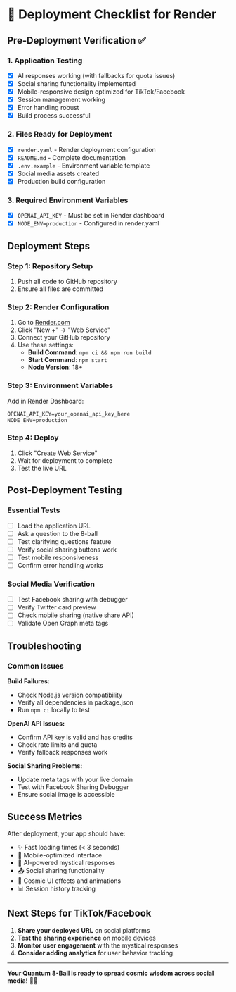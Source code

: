 # 🚀 Deployment Checklist for Render

## Pre-Deployment Verification ✅

### 1. Application Testing
- [x] AI responses working (with fallbacks for quota issues)
- [x] Social sharing functionality implemented
- [x] Mobile-responsive design optimized for TikTok/Facebook
- [x] Session management working
- [x] Error handling robust
- [x] Build process successful

### 2. Files Ready for Deployment
- [x] `render.yaml` - Render deployment configuration
- [x] `README.md` - Complete documentation
- [x] `.env.example` - Environment variable template
- [x] Social media assets created
- [x] Production build configuration

### 3. Required Environment Variables
- [x] `OPENAI_API_KEY` - Must be set in Render dashboard
- [x] `NODE_ENV=production` - Configured in render.yaml

## Deployment Steps

### Step 1: Repository Setup
1. Push all code to GitHub repository
2. Ensure all files are committed

### Step 2: Render Configuration
1. Go to [Render.com](https://render.com)
2. Click "New +" → "Web Service"
3. Connect your GitHub repository
4. Use these settings:
   - **Build Command**: `npm ci && npm run build`
   - **Start Command**: `npm start`
   - **Node Version**: 18+

### Step 3: Environment Variables
Add in Render Dashboard:
```
OPENAI_API_KEY=your_openai_api_key_here
NODE_ENV=production
```

### Step 4: Deploy
1. Click "Create Web Service"
2. Wait for deployment to complete
3. Test the live URL

## Post-Deployment Testing

### Essential Tests
- [ ] Load the application URL
- [ ] Ask a question to the 8-ball
- [ ] Test clarifying questions feature
- [ ] Verify social sharing buttons work
- [ ] Test mobile responsiveness
- [ ] Confirm error handling works

### Social Media Verification
- [ ] Test Facebook sharing with debugger
- [ ] Verify Twitter card preview
- [ ] Check mobile sharing (native share API)
- [ ] Validate Open Graph meta tags

## Troubleshooting

### Common Issues

**Build Failures:**
- Check Node.js version compatibility
- Verify all dependencies in package.json
- Run `npm ci` locally to test

**OpenAI API Issues:**
- Confirm API key is valid and has credits
- Check rate limits and quota
- Verify fallback responses work

**Social Sharing Problems:**
- Update meta tags with your live domain
- Test with Facebook Sharing Debugger
- Ensure social image is accessible

## Success Metrics

After deployment, your app should have:
- ✨ Fast loading times (< 3 seconds)
- 📱 Mobile-optimized interface
- 🤖 AI-powered mystical responses
- 📤 Social sharing functionality
- 💫 Cosmic UI effects and animations
- 📊 Session history tracking

## Next Steps for TikTok/Facebook

1. **Share your deployed URL** on social platforms
2. **Test the sharing experience** on mobile devices
3. **Monitor user engagement** with the mystical responses
4. **Consider adding analytics** for user behavior tracking

---

**Your Quantum 8-Ball is ready to spread cosmic wisdom across social media!** 🔮✨